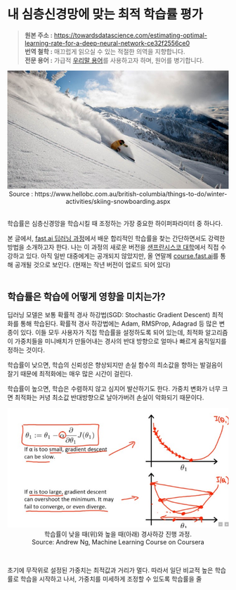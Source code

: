 # 내 심층신경망에 맞는 최적 학습률 평가
> **원본 주소 :** https://towardsdatascience.com/estimating-optimal-learning-rate-for-a-deep-neural-network-ce32f2556ce0  
> **번역 철학 :** 매끄럽게 읽으실 수 있는 적절한 의역을 지향합니다.  
> **전문 용어 :** 가급적 <a href='http://taewan.kim/docs/ml_glossary/'>우리말 용어</a>를 사용하고자 하며, 원어를 병기합니다.  

<p align="center">
  <img src="./images/1_ymwavXYarjSn8OlTSIrr9A.jpeg">
  <br>
  Source : https://www.hellobc.com.au/british-columbia/things-to-do/winter-activities/skiing-snowboarding.aspx
</p>

<br>
학습률은 심층신경망을 학습시킬 때 조정하는 가장 중요한 하이퍼파라미터 중 하나다.  

본 글에서, <a href='http://www.fast.ai/'>fast.ai 딥러닝 과정</a>에서 배운 합리적인 학습률을 찾는 간단하면서도 강력한 방법을 소개하고자 한다. 나는 이 과정의 새로운 버전을 <a href='https://www.usfca.edu/data-institute/certificates/deep-learning-part-one'>샌프란시스코 대학</a>에서 직접 수강하고 있다. 아직 일반 대중에게는 공개되지 않았지만, 올 연말께 <a href='http://course.fast.ai/'>course.fast.ai</a>를 통해 공개될 것으로 보인다. (현재는 작년 버전이 업로드 되어 있다)  
<br>
  
## 학습률은 학습에 어떻게 영향을 미치는가?
딥러닝 모델은 보통 확률적 경사 하강법(SGD: Stochastic Gradient Descent) 최적화를 통해 학습된다. 확률적 경사 하강법에는 Adam, RMSProp, Adagrad 등 많은 변종이 있다. 이들 모두 사용자가 직접 학습률을 설정하도록 되어 있는데, 최적화 알고리즘이 가중치들을 미니배치가 만들어내는 경사의 반대 방향으로 얼마나 빠르게 움직일지를 정하는 것이다.  

학습률이 낮으면, 학습의 신뢰성은 향상되지만 손실 함수의 최소값을 향하는 발걸음이 잘기 때문에 최적화에는 매우 많은 시간이 걸린다.  

학습률이 높으면, 학습은 수렴하지 않고 심지어 발산하기도 한다. 가중치 변화가 너무 크면 최적화는 커녕 최소값 반대방향으로 날아가버려 손실이 악화되기 때문이다.  

<p align="center">
  <img src="./images/1_EP8stDFdu_OxZFGimCZRtQ.jpeg">
  <br>
  학습률이 낮을 때(위)와 높을 때(아래) 경사하강 진행 과정.<br>  
  Source: Andrew Ng, Machine Learning Course on Coursera
</p>
<br>

초기에 무작위로 설정된 가중치는 최적값과 거리가 멀다. 따라서 일단 비교적 높은 학습률로 학습을 시작하고 나서, 가중치를 미세하게 조정할 수 있도록 학습률을 줄

